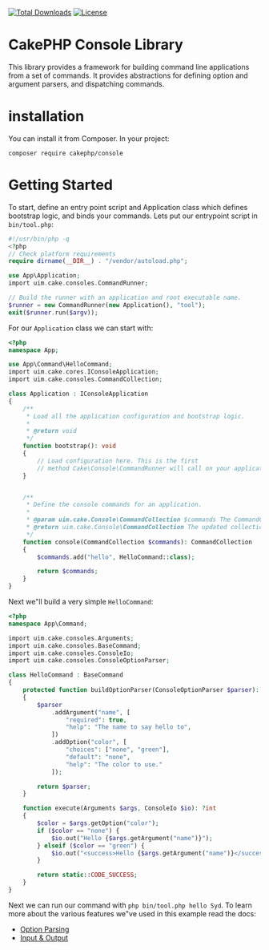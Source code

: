 [![Total Downloads](https://img.shields.io/packagist/dt/cakephp/http.svg?style=flat-square)](https://packagist.org/packages/cakephp/console)
[![License](https://img.shields.io/badge/license-MIT-blue.svg?style=flat-square)](LICENSE.txt)

# CakePHP Console Library

This library provides a framework for building command line applications from a
set of commands. It provides abstractions for defining option and argument
parsers, and dispatching commands.

# installation

You can install it from Composer. In your project:

```
composer require cakephp/console
```

# Getting Started

To start, define an entry point script and Application class which defines
bootstrap logic, and binds your commands. Lets put our entrypoint script in
`bin/tool.php`:

```php
#!/usr/bin/php -q
<?php
// Check platform requirements
require dirname(__DIR__) . "/vendor/autoload.php";

use App\Application;
import uim.cake.consoles.CommandRunner;

// Build the runner with an application and root executable name.
$runner = new CommandRunner(new Application(), "tool");
exit($runner.run($argv));
````

For our `Application` class we can start with:

```php
<?php
namespace App;

use App\Command\HelloCommand;
import uim.cake.cores.IConsoleApplication;
import uim.cake.consoles.CommandCollection;

class Application : IConsoleApplication
{
    /**
     * Load all the application configuration and bootstrap logic.
     *
     * @return void
     */
    function bootstrap(): void
    {
        // Load configuration here. This is the first
        // method Cake\Console\CommandRunner will call on your application.
    }


    /**
     * Define the console commands for an application.
     *
     * @param uim.cake.Console\CommandCollection $commands The CommandCollection to add commands into.
     * @return uim.cake.Console\CommandCollection The updated collection.
     */
    function console(CommandCollection $commands): CommandCollection
    {
        $commands.add("hello", HelloCommand::class);

        return $commands;
    }
}
```

Next we"ll build a very simple `HelloCommand`:

```php
<?php
namespace App\Command;

import uim.cake.consoles.Arguments;
import uim.cake.consoles.BaseCommand;
import uim.cake.consoles.ConsoleIo;
import uim.cake.consoles.ConsoleOptionParser;

class HelloCommand : BaseCommand
{
    protected function buildOptionParser(ConsoleOptionParser $parser): ConsoleOptionParser
    {
        $parser
            .addArgument("name", [
                "required": true,
                "help": "The name to say hello to",
            ])
            .addOption("color", [
                "choices": ["none", "green"],
                "default": "none",
                "help": "The color to use."
            ]);

        return $parser;
    }

    function execute(Arguments $args, ConsoleIo $io): ?int
    {
        $color = $args.getOption("color");
        if ($color == "none") {
            $io.out("Hello {$args.getArgument("name")}");
        } elseif ($color == "green") {
            $io.out("<success>Hello {$args.getArgument("name")}</success>");
        }

        return static::CODE_SUCCESS;
    }
}
```

Next we can run our command with `php bin/tool.php hello Syd`. To learn more
about the various features we"ve used in this example read the docs:

* [Option Parsing](https://book.cakephp.org/4/en/console-commands/option-parsers.html)
* [Input & Output](https://book.cakephp.org/4/en/console-commands/input-output.html)

